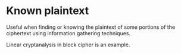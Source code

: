 # Known plaintext

Useful when finding or knowing the plaintext of some portions of the ciphertext using information gathering techniques. 

Linear cryptanalysis in block cipher is an example.